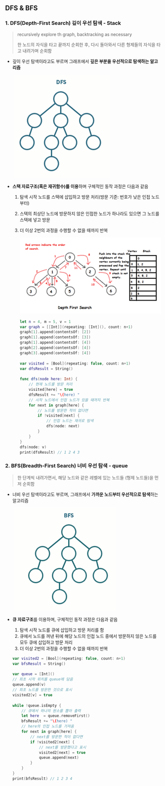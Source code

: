 ## DFS & BFS

### 1. DFS(Depth-First Search) 깊이 우선 탐색 - Stack

>recursively explore th graph, backtracking as necessary
>
>한 노드의 자식을 타고 끝까지 순회한 후, 다시 돌아와서 다른 형제들의 자식을 타고 내려가며 순회함

- 깊이 우선 탐색이라고도 부르며 그래프에서 **깊은 부분을 우선적으로 탐색하는 알고리즘**

  ​		<img src = "image\a02\dfs.gif">

  

- **스택 자료구조(혹은 재귀함수)를 이용**하며 구체적인 동작 과정은 다음과 같음

  1. 탐색 시작 노드를 스택에 삽입하고 방문 처리(방문 기준: 번호가 낮은 인접 노드부터)

  2. 스택의 최상단 노드에 방문하지 않은 인접한 노드가 하나라도 있으면 그 노드를 스택에 넣고 방문

  3. 더 이상 2번의 과정을 수행할 수 없을 때까지 반복

     <img src = "image\a02\01.png">
     
     ```swift
     let n = 4, m = 5, v = 1
     var graph = [[Int]](repeating: [Int](), count: n+1)
     graph[1].append(contentsOf: [2])
     graph[1].append(contentsOf: [3])
     graph[1].append(contentsOf: [4])
     graph[2].append(contentsOf: [4])
     graph[3].append(contentsOf: [4])
     
     var visited = [Bool](repeating: false, count: n+1)
     var dfsResult = String()
     
     func dfs(node here: Int) {
         // 현재 노드를 방문 처리
         visited[here] = true
         dfsResult += "\(here) "
         // 시작 노드에서 인접 노드가 있을 때까지 반복
         for next in graph[here] {
             // 노드를 방문한 적이 없다면
             if !visited[next] {
                 // 인접 노드는 재귀로 탐색
                 dfs(node: next)
             }
         }
     }
     dfs(node: v)
     print(dfsResult) // 1 2 4 3
     ```
     
     

### 2. BFS(Breadth-First Search) 너비 우선 탐색  - queue 

>한 단계씩 내려가면서, 해당 노드와 같은 레벨에 있는 노드들 (형제 노드들)을 먼저 순회함

- 너비 우선 탐색이라고도 부르며, 그래프에서 **가까운 노드부터 우선적으로 탐색**하는 알고리즘

  ​		<img src = "image\a02\bfs.gif">

- **큐 자료구조**를 이용하며, 구체적인 동작 과정은 다음과 같음

  1. 탐색 시작 노드를 큐에 삽입하고 방문 처리를 함
  2. 큐에서 노드를 꺼낸 뒤에 해당 노드의 인접 노드 중에서 방문하지 않은 노드를 모두 큐에 삽입하고 방문 처리
  3. 더 이상 2번의 과정을 수행할 수 없을 때까지 반복

  ```swift
  var visited2 = [Bool](repeating: false, count: n+1)
  var bfsResult = String()
  
  var queue = [Int]()
  // 최초 시작 위치를 queue에 담음
  queue.append(v)
  // 최초 노드를 방문한 것으로 표시
  visited2[v] = true
  
  while !queue.isEmpty {
      // 큐에서 하나의 원소를 뽑아 출력
      let here  = queue.removeFirst()
      bfsResult += "\(here) "
      // here의 인접 노드를 가져옴
      for next in graph[here] {
          // next를 방문한 적이 없다면
          if !visited2[next] {
              // next를 방문했다고 표시
              visited2[next] = true
              queue.append(next)
          }
      }
  }
  print(bfsResult) // 1 2 3 4
  ```

  

